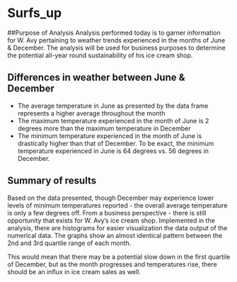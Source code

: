 # Surfs_up

##Purpose of Analysis
Analysis performed today is to garner information for W. Avy pertaining to weather trends experienced in the months of June & December. The analysis will be used for business purposes to determine the potential all-year round sustainability of his ice cream shop. 

## Differences in weather between June & December

- The average temperature in June as presented by the data frame represents a higher average throughout the month
- The maximum temperature experienced in the month of June is 2 degrees more than the maximum temperature in December
- The minimum temperature experienced in the month of June is drastically higher than that of December. To be exact, the minimum temperature experienced in June is 64 degrees vs. 56 degrees in December. 

## Summary of results
Based on the data presented, though December may experience lower levels of minimum temperatures reported - the overall average temperature is only a few degrees off. From a business perspective - there is still opportunity that exists for W. Avy’s ice cream shop. Implemented in the analysis, there are histograms for easier visualization the data output of the numerical data. The graphs show an almost identical pattern between the 2nd and 3rd quartile range of each month. 

This would mean that there may be a potential slow down in the first quartile of December, but as the month progresses and temperatures rise, there should be an influx in ice cream sales as well. 
